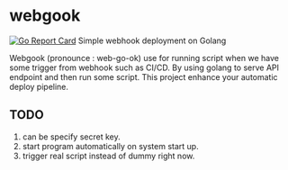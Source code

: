 # webgook
[![Go Report Card](https://goreportcard.com/badge/github.com/gogetth/webgook)](https://goreportcard.com/report/github.com/gogetth/webgook)
Simple webhook deployment on Golang

Webgook (pronounce : web-go-ok) use for running script when we have some trigger from webhook such as CI/CD. By using golang to serve API endpoint and then run some script. This project enhance your automatic deploy pipeline.

## TODO
1. can be specify secret key.
2. start program automatically on system start up.
3. trigger real script instead of dummy right now.
